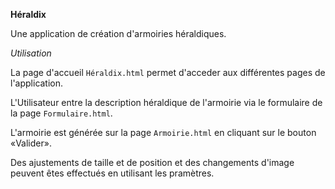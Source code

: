 **Héraldix**

Une application de création d'armoiries héraldiques.

*Utilisation*

La page d'accueil `Héraldix.html` permet d'acceder aux différentes pages de l'application.

L'Utilisateur entre la description héraldique de l'armoirie via le formulaire de la page `Formulaire.html`.

L'armoirie est générée sur la page `Armoirie.html` en cliquant sur le bouton «Valider».

Des ajustements de taille et de position et des changements d'image peuvent êtes effectués en utilisant les pramètres.